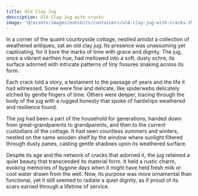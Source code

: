 ```yaml
---
title: Old Clay Jug
description: Old Clay Jug with cracks
image: "@/assets/images/exhibits/containers/old-clay-jug-with-cracks-3596846137.jpg"
---
```


In a corner of the quaint countryside cottage, nestled amidst a collection of weathered antiques, sat an old clay jug. Its presence was unassuming yet captivating, for it bore the marks of time with grace and dignity. The jug, once a vibrant earthen hue, had mellowed into a soft, dusty ochre, its surface adorned with intricate patterns of tiny fissures snaking across its form.

Each crack told a story, a testament to the passage of years and the life it had witnessed. Some were fine and delicate, like spiderwebs delicately etched by gentle fingers of time. Others were deeper, tracing through the body of the jug with a rugged honesty that spoke of hardships weathered and resilience found.

The jug had been a part of the household for generations, handed down from great-grandparents to grandparents, and then to the current custodians of the cottage. It had seen countless summers and winters, nestled on the same wooden shelf by the window where sunlight filtered through dusty panes, casting gentle shadows upon its weathered surface.

Despite its age and the network of cracks that adorned it, the jug retained a quiet beauty that transcended its material form. It held a rustic charm, evoking memories of bygone days when it might have held fresh milk or cool water drawn from the well. Now, its purpose was more ornamental than functional, yet it still seemed to radiate a quiet dignity, as if proud of its scars earned through a lifetime of service.
